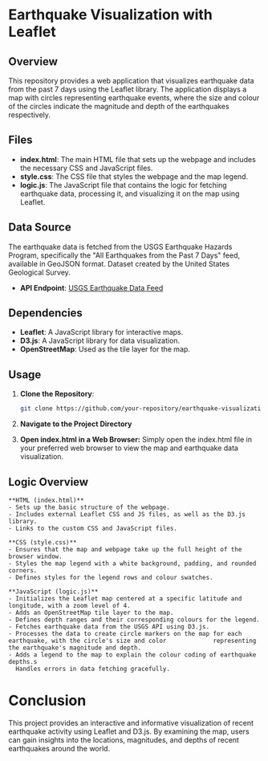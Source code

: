 # Earthquake Visualization with Leaflet

## Overview

This repository provides a web application that visualizes earthquake data from the past 7 days using the Leaflet library. The application displays a map with circles representing earthquake events, where the size and colour of the circles indicate the magnitude and depth of the earthquakes respectively.

## Files
- **index.html**: The main HTML file that sets up the webpage and includes the necessary CSS and JavaScript files.
- **style.css**: The CSS file that styles the webpage and the map legend.
- **logic.js**: The JavaScript file that contains the logic for fetching earthquake data, processing it, and visualizing it on the map using Leaflet.

## Data Source
The earthquake data is fetched from the USGS Earthquake Hazards Program, specifically the "All Earthquakes from the Past 7 Days" feed, available in GeoJSON format. Dataset created by the United States Geological Survey.
- **API Endpoint**: [USGS Earthquake Data Feed](https://earthquake.usgs.gov/earthquakes/feed/v1.0/summary/all_week.geojson)

## Dependencies
- **Leaflet**: A JavaScript library for interactive maps.
- **D3.js**: A JavaScript library for data visualization.
- **OpenStreetMap**: Used as the tile layer for the map.

## Usage
1. **Clone the Repository**: 
   ```bash
   git clone https://github.com/your-repository/earthquake-visualization.git

2. **Navigate to the Project Directory**

3. **Open index.html in a Web Browser:**
Simply open the index.html file in your preferred web browser to view the map and earthquake data visualization.

## Logic Overview
	
	**HTML (index.html)**
	- Sets up the basic structure of the webpage.
	- Includes external Leaflet CSS and JS files, as well as the D3.js library.
	- Links to the custom CSS and JavaScript files.

	**CSS (style.css)**
	- Ensures that the map and webpage take up the full height of the browser window.
	- Styles the map legend with a white background, padding, and rounded corners.
	- Defines styles for the legend rows and colour swatches.

	**JavaScript (logic.js)**
	- Initializes the Leaflet map centered at a specific latitude and longitude, with a zoom level of 4.
	- Adds an OpenStreetMap tile layer to the map.
	- Defines depth ranges and their corresponding colours for the legend.
	- Fetches earthquake data from the USGS API using D3.js.
	- Processes the data to create circle markers on the map for each earthquake, with the circle's size and color 		 	   representing the earthquake's magnitude and depth.
	- Adds a legend to the map to explain the colour coding of earthquake depths.s
	  Handles errors in data fetching gracefully.

# Conclusion
This project provides an interactive and informative visualization of recent earthquake activity using Leaflet and D3.js. By examining the map, users can gain insights into the locations, magnitudes, and depths of recent earthquakes around the world.